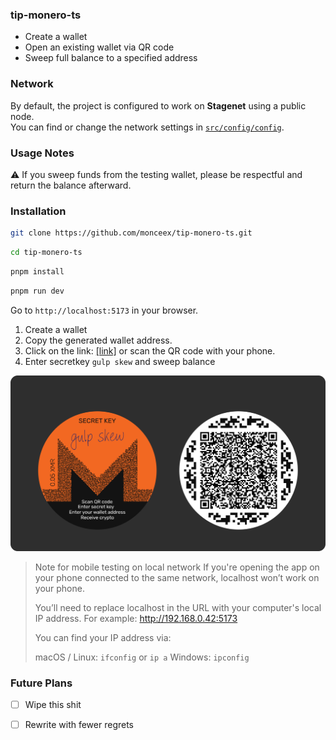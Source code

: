 
### tip-monero-ts
- Create a wallet
- Open an existing wallet via QR code
- Sweep full balance to a specified address
### Network

By default, the project is configured to work on **Stagenet** using a public node.  
You can find or change the network settings in [`src/config/config`](src/config/config).

### Usage Notes

⚠️ If you sweep funds from the testing wallet, please be respectful and return the balance afterward.

### Installation

```bash
git clone https://github.com/monceex/tip-monero-ts.git
```
```bash
cd tip-monero-ts
```
```bash
pnpm install
```
```bash
pnpm run dev
```

Go to ```http://localhost:5173``` in your browser.

 1. Create a wallet
 2. Copy the generated wallet address.
 3. Click on the link: [\[link\]](http://localhost:5173?n=Paper%20Wallet&h=1823783&m=U2FsdGVkX18Vut85CHPu%2bdyB3ME5ZQwvno/t/PbICc0Mjqi6kb/VNaPGUYh5iMGBlaIZOfeYp8K7DZbPC4KuBeRZGx5nUELGdlCyICslk9S0Fmup33gKRVnkyf4Xs4N9CdjbNn/pGTgUQE2peH/fHv25mUF4v/NHLPYT7JkyME6kqb4YKCRxhAxJgzhl3h9GEVupcNyK2piGmpZhncyfA7OhNYOW71%2bhGC%2bG2AcZWQHpdeAaVNFzF9ORypLulePM) or scan the QR code with your phone.
 4. Enter secretkey ```gulp skew```  and sweep balance

 ![qrcode and secret key](./images/d-hash-preview.png)

> Note for mobile testing on local network If you're opening the app on
> your phone connected to the same network, localhost won’t work
> on your phone.
> 
> You’ll need to replace localhost in the URL with your computer's local
> IP address. For example: http://192.168.0.42:5173
> 
> You can find your IP address via:
> 
> macOS / Linux: ```ifconfig``` or ```ip a``` Windows: ```ipconfig```



### Future Plans

  

- [ ] Wipe this shit

- [ ] Rewrite with fewer regrets

